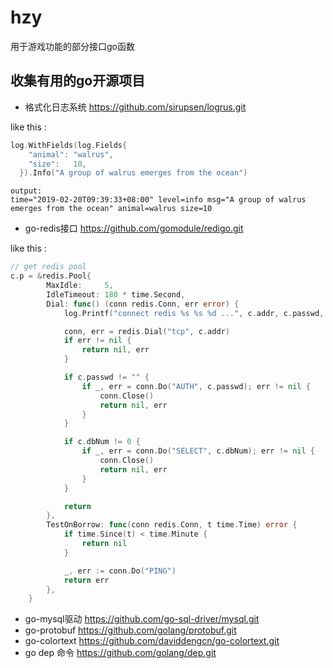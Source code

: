 # hzy
用于游戏功能的部分接口go函数

## 收集有用的go开源项目

* 格式化日志系统 https://github.com/sirupsen/logrus.git

like this :
```go
log.WithFields(log.Fields{
    "animal": "walrus",
    "size":   10,
  }).Info("A group of walrus emerges from the ocean")
```
```text
output:
time="2019-02-20T09:39:33+08:00" level=info msg="A group of walrus emerges from the ocean" animal=walrus size=10
```

* go-redis接口 https://github.com/gomodule/redigo.git

like this :
```go
// get redis pool
c.p = &redis.Pool{
		MaxIdle:     5,
		IdleTimeout: 180 * time.Second,
		Dial: func() (conn redis.Conn, err error) {
			log.Printf("connect redis %s %s %d ...", c.addr, c.passwd, c.dbNum)

			conn, err = redis.Dial("tcp", c.addr)
			if err != nil {
				return nil, err
			}

			if c.passwd != "" {
				if _, err = conn.Do("AUTH", c.passwd); err != nil {
					conn.Close()
					return nil, err
				}
			}

			if c.dbNum != 0 {
				if _, err = conn.Do("SELECT", c.dbNum); err != nil {
					conn.Close()
					return nil, err
				}
			}

			return
		},
		TestOnBorrow: func(conn redis.Conn, t time.Time) error {
			if time.Since(t) < time.Minute {
				return nil
			}

			_, err := conn.Do("PING")
			return err
		},
	}
```

* go-mysql驱动 https://github.com/go-sql-driver/mysql.git
* go-protobuf https://github.com/golang/protobuf.git
* go-colortext https://github.com/daviddengcn/go-colortext.git
* go dep 命令 https://github.com/golang/dep.git

